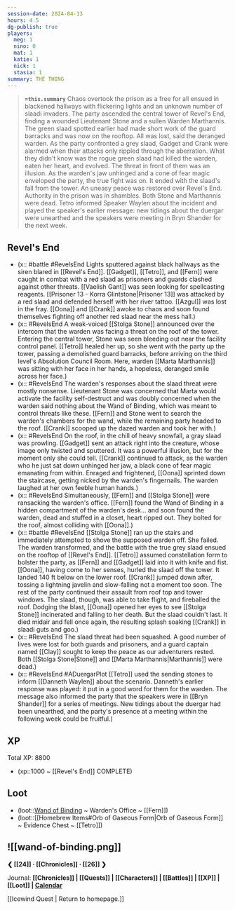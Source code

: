 ```yaml
---
session-date: 2024-04-13
hours: 4.5
dg-publish: true
players:
  meg: 1
  nino: 0
  mat: 1
  katie: 1
  nick: 1
  stasia: 1
summary: THE THING
---
```


> **`=this.summary`**
> Chaos overtook the prison as a free for all ensued in blackened hallways with flickering lights and an unknown number of slaadi invaders. The party ascended the central tower of Revel's End, finding a wounded Lieutenant Stone and a sullen Warden Marthannis. The green slaad spotted earlier had made short work of the guard barracks and was now on the rooftop. All was lost, said the deranged warden. As the party confronted a grey slaad, Gadget and Crank were alarmed when their attacks only rippled through the aberration. What they didn't know was the rogue green slaad had killed the warden, eaten her heart, and evolved. The threat in front of them was an illusion. As the warden's jaw unhinged and a cone of fear magic enveloped the party, the true fight was on. It ended with the slaad's fall from the tower. An uneasy peace was restored over Revel's End. Authority in the prison was in shambles. Both Stone and Marthannis were dead. Tetro informed Speaker Waylen about the incident and played the speaker's earlier message: new tidings about the duergar were unearthed and the speakers were meeting in Bryn Shander for the next week.

## Revel's End
- (x:: #battle #RevelsEnd Lights sputtered against black hallways as the siren blared in [[Revel's End]]. [[Gadget]], [[Tetro]], and [[Fern]] were caught in combat with a red slaad as prisoners and guards clashed against other threats. [[Vaelish Gant]] was seen looking for spellcasting reagents. [[Prisoner 13 - Korra Glintstone|Prisoner 13]] was attacked by a red slaad and defended herself with her river tattoo. [[Azgul]] was lost in the fray. [[Oona]] and [[Crank]] awoke to chaos and soon found themselves fighting off another red slaad near the mess hall.)
- (x:: #RevelsEnd A weak-voiced [[Stolga Stone]] announced over the intercom that the warden was facing a threat on the roof of the tower. Entering the central tower, Stone was seen bleeding out near the facility control panel. [[Tetro]] healed her up, so she went with the party up the tower, passing a demolished guard barracks, before arriving on the third level's Absolution Council Room. Here, warden [[Marta Marthannis]] was sitting with her face in her hands, a hopeless, deranged smile across her face.)
- (x:: #RevelsEnd The warden's responses about the slaad threat were mostly nonsense. Lieutenant Stone was concerned that Marta would activate the facility self-destruct and was doubly concerned when the warden said nothing about the Wand of Binding, which was meant to control threats like these. [[Fern]] and Stone went to search the warden's chambers for the wand, while the remaining party headed to the roof. [[Crank]] scooped up the dazed warden and took her with.)
- (x:: #RevelsEnd On the roof, in the chill of heavy snowfall, a gray slaad was prowling. [[Gadget]] sent an attack right into the creature, whose image only twisted and sputtered. It was a powerful illusion, but for the moment only she could tell. [[Crank]] continued to attack, as the warden who he just sat down unhinged her jaw, a black cone of fear magic emanating from within. Enraged and frightened, [[Oona]] sprinted down the staircase, getting nicked by the warden's fingernails. The warden laughed at her own feeble human hands.)
- (x:: #RevelsEnd Simultaneously, [[Fern]] and [[Stolga Stone]] were ransacking the warden's office. [[Fern]] found the Wand of Binding in a hidden compartment of the warden's desk... and soon found the warden, dead and stuffed in a closet, heart ripped out. They bolted for the roof, almost colliding with [[Oona]].)
- (x:: #battle #RevelsEnd [[Stolga Stone]] ran up the stairs and immediately attempted to shove the supposed warden off. She failed. The warden transformed, and the battle with the true grey slaad ensued on the rooftop of [[Revel's End]]. [[Tetro]] assumed constellation form to bolster the party, as [[Fern]] and [[Gadget]] laid into it with knife and fist.[[Oona]], having come to her senses, hurled the slaad off the tower. It landed 140 ft below on the lower roof. [[Crank]] jumped down after, tossing a lightning javelin and slow-falling not a moment too soon. The rest of the party continued their assault from roof top and tower windows. The slaad, though, was able to take flight, and fireballed the roof. Dodging the blast, [[Oona]] opened her eyes to see [[Stolga Stone]] incinerated and falling to her death. But the slaad couldn't last. It died midair and fell once again, the resulting splash soaking [[Crank]] in slaadi guts and goo.)
- (x:: #RevelsEnd The slaad threat had been squashed. A good number of lives were lost for both guards and prisoners, and a guard captain named [[Clay]] sought to keep the peace as our adventurers rested. Both [[Stolga Stone|Stone]] and [[Marta Marthannis|Marthannis]] were dead.)
- (x:: #RevelsEnd #ADuergarPlot [[Tetro]] used the sending stones to inform [[Danneth Waylen]] about the scenario. Danneth's earlier response was played: it put in a good word for them for the warden. The message also informed the party that the speakers were in [[Bryn Shander]] for a series of meetings. New tidings about the duergar had been unearthed, and the party's presence at a meeting within the following week could be fruitful.)

## XP
Total XP: 8800
- (xp::1000 ~ [[Revel's End]] COMPLETE)

## Loot
- (loot::[Wand of Binding](https://www.dndbeyond.com/magic-items/4788-wand-of-binding) ~ Warden's Office ~ [[Fern]])
- (loot::[[Homebrew Items#Orb of Gaseous Form|Orb of Gaseous Form]] ~ Evidence Chest ~ [[Tetro]])

![[wand-of-binding.png]]
---
**❮ [[24]] · [[Chronicles]] ·  [[26]] ❯**

Journal: **[[Chronicles]] | [[Quests]] |  [[Characters]] | [[Battles]] | [[XP]] | [[Loot]] | [Calendar](https://app.fantasy-calendar.com/calendars/38f9e3f5098bac1f655a4fb4241f35eb)**

[[Icewind Quest | Return to homepage.]]